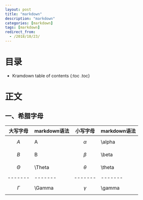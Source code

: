 ```yaml
---
layout: post
title: "markdown"
description: "markdown"
categories: [markdown]
tags: [markdown]
redirect_from:
  - /2018/10/23/
---
```


# 目录

* Kramdown table of contents
{:toc .toc}

# 正文

## 一、希腊字母

|大写字母|markdown语法|小写字母|markdown语法|
|-------|-------|-------|-------|
|$$A$$|A|$$\alpha$$|\alpha|
|$$B$$|B|$$\beta$$|\beta|
|$$\Theta$$|\Theta|$$\theta$$|\theta|
|-------|-------|-------|-------|
|$$\Gamma$$|\Gamma|$$\gamma$$|\gamma|